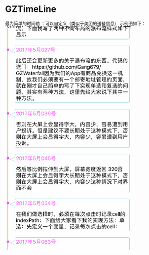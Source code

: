 # GZTimeLine
最为简单的时间轴 ：可以自定义（类似于美团的送餐信息）
示例图如下：
![gangzi](https://github.com/Gang679/GZTimeLine/blob/master/cell.gif)
